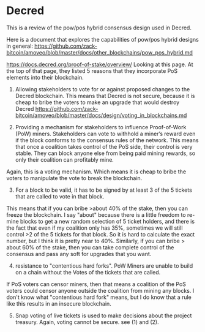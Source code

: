 Decred
======

This is a review of the pow/pos hybrid consensus design used in Decred.

Here is a document that explores the capabilities of pow/pos hybrid designs in general: https://github.com/zack-bitcoin/amoveo/blob/master/docs/other_blockchains/pow_pos_hybrid.md

https://docs.decred.org/proof-of-stake/overview/ Looking at this page.
At the top of that page, they listed 5 reasons that they incorporate PoS elements into their blockchain.
1) Allowing stakeholders to vote for or against proposed changes to the Decred blockchain. This means that Decred is not secure, because it is cheap to bribe the voters to make an upgrade that would destroy Decred https://github.com/zack-bitcoin/amoveo/blob/master/docs/design/voting_in_blockchains.md

2) Providing a mechanism for stakeholders to influence Proof-of-Work (PoW) miners. Stakeholders can vote to withhold a miner’s reward even if the block conforms to the consensus rules of the network.
This means that once a coalition takes control of the PoS side, their control is very stable. They can block anyone else from being paid mining rewards, so only their coalition can profitably mine.

Again, this is a voting mechanism. Which means it is cheap to bribe the voters to manipulate the vote to break the blockchain.

3) For a block to be valid, it has to be signed by at least 3 of the 5 tickets that are called to vote in that block.

This means that if you can bribe >about 40% of the stake, then you can freeze the blockchain.
I say "about" because there is a little freedom to re-mine blocks to get a new random selection of 5 ticket holders, and there is the fact that even if my coalition only has 35%, sometimes we will still control >2 of the 5 tickets for that block.
So it is hard to calculate the exact number, but I think it is pretty near to 40%.
Similarly, if you can bribe > about 60% of the stake, then you can take complete control of the consensus and pass any soft for upgrades that you want.

4) resistance to "contentious hard forks". PoW Miners are unable to build on a chain without the Votes of the tickets that are called.

If PoS voters can censor miners, then that means a coalition of the PoS voters could censor anyone outside the coalition from mining any blocks.
I don't know what "contentious hard fork" means, but I do know that a rule like this results in an insecure blockchain.

5) Snap voting of live tickets is used to make decisions about the project treasury. Again, voting cannot be secure. see (1) and (2).